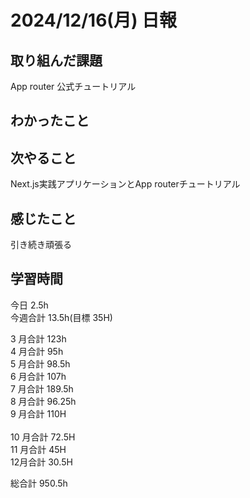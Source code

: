 # 2024/12/16(月) 日報

## 取り組んだ課題
App router 公式チュートリアル

## わかったこと


## 次やること
Next.js実践アプリケーションとApp routerチュートリアル

## 感じたこと
引き続き頑張る

## 学習時間

今日 2.5h
<br />
今週合計 13.5h(目標 35H)
<br />

3 月合計 123h
<br />
4 月合計 95h
<br />
5 月合計 98.5h
<br />
6 月合計 107h
<br />
7 月合計 189.5h
<br />
8 月合計 96.25h
<br />
9 月合計 110H
<br />
<br />
10 月合計 72.5H
<br />
11 月合計 45H
<br />
12月合計 30.5H

総合計 950.5h
